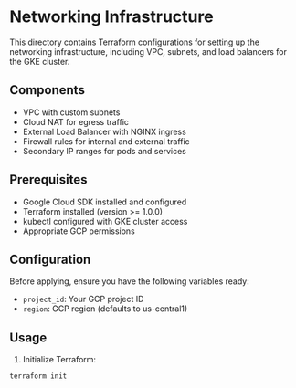 # Networking Infrastructure

This directory contains Terraform configurations for setting up the networking infrastructure, including VPC, subnets, and load balancers for the GKE cluster.

## Components

- VPC with custom subnets
- Cloud NAT for egress traffic
- External Load Balancer with NGINX ingress
- Firewall rules for internal and external traffic
- Secondary IP ranges for pods and services

## Prerequisites

- Google Cloud SDK installed and configured
- Terraform installed (version >= 1.0.0)
- kubectl configured with GKE cluster access
- Appropriate GCP permissions

## Configuration

Before applying, ensure you have the following variables ready:

- `project_id`: Your GCP project ID
- `region`: GCP region (defaults to us-central1)

## Usage

1. Initialize Terraform:
```bash
terraform init
```


